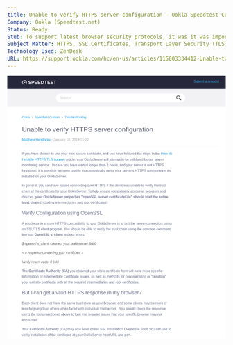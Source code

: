 ```yaml
---
title: Unable to verify HTTPS server configuration – Ookla Speedtest Custom
Company: Ookla (Speedtest.net)
Status: Ready
Stub: To support latest browser security protocols, it was it was important that vendors follow guidelines to ensure their server networking software could pass routine security monitoring watchdog process developed by Ookla.
Subject Matter: HTTPS, SSL Certificates, Transport Layer Security (TLS)
Technology Used: ZenDesk
URL: https://support.ookla.com/hc/en-us/articles/115003334412-Unable-to-verify-HTTPS-server-configuration
---
```

![alt text](./img/unable.png)